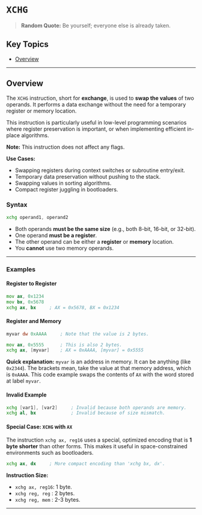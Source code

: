 # `XCHG`

> **Random Quote:** Be yourself; everyone else is already taken.

## Key Topics

+ [Overview](#overview)

---

## Overview

The `XCHG` instruction, short for **exchange**, is used to **swap the values** of two operands. It performs a data exchange without the need for a temporary register or memory location.

This instruction is particularly useful in low-level programming scenarios where register preservation is important, or when implementing efficient in-place algorithms.

**Note:** This instruction does not affect any flags.

**Use Cases:**

+ Swapping registers during context switches or subroutine entry/exit.
+ Temporary data preservation without pushing to the stack.
+ Swapping values in sorting algorithms.
+ Compact register juggling in bootloaders.

### Syntax

```asm
xchg operand1, operand2
```

+ Both operands **must be the same size** (e.g., both 8-bit, 16-bit, or 32-bit).
+ One operand **must be a register**.
+ The other operand can be either a **register** or **memory** location.
+ You **cannot** use two memory operands.

---

### Examples

#### Register to Register

```asm
mov ax, 0x1234
mov bx, 0x5678
xchg ax, bx     ; AX = 0x5678, BX = 0x1234
```

#### Register and Memory

```asm
myvar dw 0xAAAA     ; Note that the value is 2 bytes.

mov ax, 0x5555      ; This is also 2 bytes.
xchg ax, [myvar]    ; AX = 0xAAAA, [myvar] = 0x5555
```

**Quick explanation:** `myvar` is an address in memory. It can be anything (like `0x2344`). The brackets mean, take the value at that memory address, which is `0xAAAA`. This code example swaps the contents of `AX` with the word stored at label `myvar`.

#### Invalid Example

```asm
xchg [var1], [var2]     ; Invalid because both operands are memory.
xchg al, bx             ; Invalid because of size mismatch.
```

#### Special Case: `XCHG` with `AX`

The instruction `xchg ax, reg16` uses a special, optimized encoding that is **1 byte shorter** than other forms. This makes it useful in space-constrained environments such as bootloaders.

```asm
xchg ax, dx     ; More compact encoding than 'xchg bx, dx'.
```

**Instruction Size:**

+ `xchg ax, reg16`: 1 byte.
+ `xchg reg, reg` : 2 bytes.
+ `xchg reg, mem` : 2-3 bytes.

---
